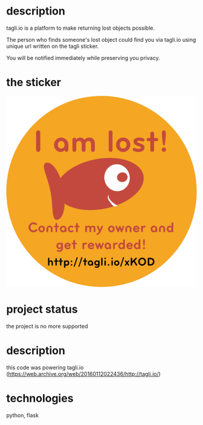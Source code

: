 # description
tagli.io is a platform to make returning lost objects possible. 

The person who finds someone's lost object could find you via tagli.io using unique url written on the tagli sticker. 

You will be notified immediately while preserving you privacy. 

# the sticker

![sticker sample](https://raw.githubusercontent.com/basilboli/tagli/master/tagli/static/sample.png)

# project status
the project is no more supported 

# description
this code was powering tagli.io (https://web.archive.org/web/20160112022436/http://tagli.io/)

# technologies 
python, flask
